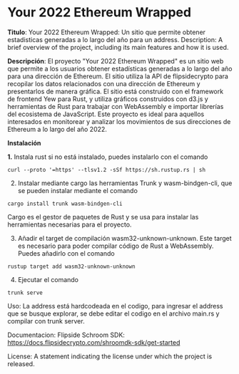 # Your 2022 Ethereum Wrapped

**Titulo**: Your 2022 Ethereum Wrapped: Un sitio que permite obtener estadisticas generadas a lo largo del año para un address.
Description: A brief overview of the project, including its main features and how it is used.

**Descripción**: El proyecto "Your 2022 Ethereum Wrapped" es un sitio web que permite a los usuarios obtener estadísticas generadas a lo largo del año para una dirección de Ethereum. El sitio utiliza la API de flipsidecrypto para recopilar los datos relacionados con una dirección de Ethereum y presentarlos de manera gráfica. El sitio está construido con el framework de frontend Yew para Rust, y utiliza gráficos construidos con d3.js y herramientas de Rust para trabajar con WebAssembly e importar librerías del ecosistema de JavaScript. Este proyecto es ideal para aquellos interesados en monitorear y analizar los movimientos de sus direcciones de Ethereum a lo largo del año 2022.

**Instalación**

**1.** Instala rust si no está instalado, puedes instalarlo con el comando

`curl --proto '=https' --tlsv1.2 -sSf https://sh.rustup.rs | sh`

2. Instalar mediante cargo las herramientas Trunk y wasm-bindgen-cli, que se pueden instalar mediante el comando

`cargo install trunk wasm-bindgen-cli`

Cargo es el gestor de paquetes de Rust y se usa para instalar las herramientas necesarias para el proyecto.

3. Añadir el target de compilación wasm32-unknown-unknown. Este target es necesario para poder compilar código de Rust a WebAssembly. Puedes añadirlo con el comando

`rustup target add wasm32-unknown-unknown`

4. Ejecutar el comando

`trunk serve`

Uso: La address está hardcodeada en el codigo, para ingresar el address que se busque explorar, se debe editar el codigo en el archivo main.rs y compilar con trunk server.

Documentacion:
Flipside Schroom SDK: https://docs.flipsidecrypto.com/shroomdk-sdk/get-started

License: A statement indicating the license under which the project is released.
